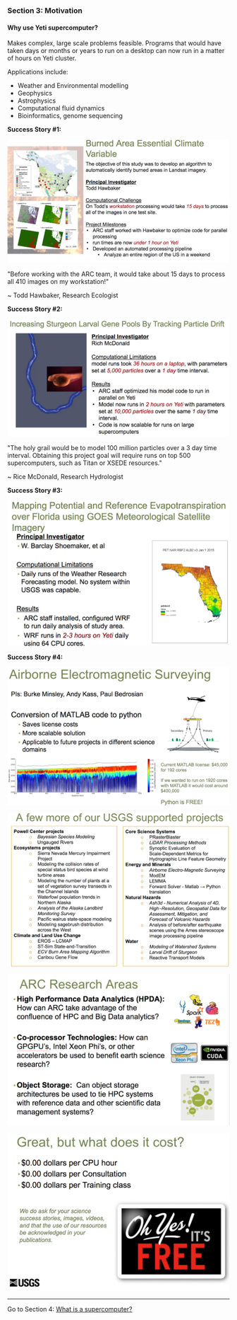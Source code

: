 ### Section 3: Motivation

#### Why use Yeti supercomputer?

Makes complex, large scale problems feasible. Programs that would have taken days or months or years to run on a desktop can now run in a matter of hours on Yeti cluster.

Applications include:

- Weather and Environmental modelling
- Geophysics
- Astrophysics
- Computational fluid dynamics
- Bioinformatics, genome sequencing



**Success Story #1:**

![burned-area](./img/burned-area.png)

"Before working with the ARC team, it would take about 15 days to process all 410 images on my workstation!" 

~ Todd Hawbaker, Research Ecologist



**Success Story #2:**

![particle-drift](./img/particle-drift.png)

"The holy grail would be to model 100 million particles over a 3 day time interval. Obtaining this project goal will require runs on top 500 supercomputers, such as Titan or XSEDE resources."

~ Rice McDonald, Research Hydrologist



**Success Story #3:**

![weather](./img/weather.png)



**Success Story #4:**

![](./img/EM.png)

![](./img/projects.png)

![](./img/research.png)

![](./img/cost.png)

------

Go to Section 4: [What is a supercomputer?](supercomputer.md)